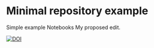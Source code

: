 # Minimal repository example
Simple example Notebooks
My proposed edit.

[![DOI](https://zenodo.org/badge/189580246.svg)](https://zenodo.org/badge/latestdoi/189580246)
